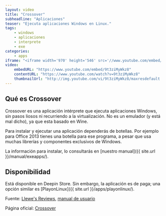 ```yaml
---
layout: video
title: "Crossover"
subheadline: "Aplicaciones"
teaser: "Ejecuta aplicaciones Windows en Linux."
tags:
    - windows
    - aplicaciones
    - interprete
    - exe
categories:
    - apps
iframe: "<iframe width='970' height='546' src='//www.youtube.com/embed/9t3ziMyWkz8' frameborder='0' allowfullscreen></iframe>"
video:
    embedURL: "https://www.youtube.com/embed/9t3ziMyWkz8"
    contentURL: "https://www.youtube.com/watch?v=9t3ziMyWkz8"
    thumbnailUrl: "http://img.youtube.com/vi/9t3ziMyWkz8/maxresdefault.jpg"
---
```

<!--more-->

## Qué es Crossover

Crossover es una aplicación intérprete que ejecuta aplicaciones Windows, sin pasos liosos ni recurriendo a la virtualización. No es un emulador (y está mal dicho), ya que esta basado en Wine.

Para instalar y ejecutar una aplicación dependerás de botellas. Por ejemplo para Office 2013 tienes una botella para ese programa, a pesar que usa muchas librerías y componentes exclusivos de Windows.

La información para instalar, lo consultarás en [nuestro manual]({{ site.url }}/manual/exeapps/).

## Disponibilidad

Está disponible en Deepin Store. Sin embargo, la aplicación es de paga; una opción similar es [PlayonLinux]({{ site.url }}/apps/playonlinux/).

Fuente: [Llewe's Reviews](https://www.youtube.com/channel/UCDWZo5C8MtGA_ZoTCu4UJ7A), [manual de usuario](https://www.codeweavers.com/support/docs/crossover-pro/officesetup)

Página oficial: [Crossover](https://www.codeweavers.com/products)
